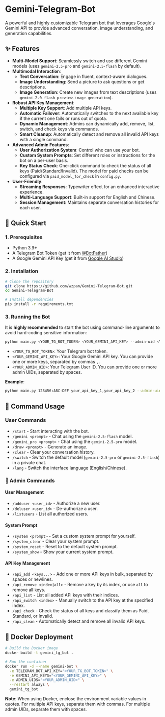 # Gemini-Telegram-Bot

A powerful and highly customizable Telegram bot that leverages Google's Gemini API to provide advanced conversation, image understanding, and generation capabilities.

## ✨ Features

- **Multi-Model Support**: Seamlessly switch and use different Gemini models (uses `gemini-2.5-pro` and `gemini-2.5-flash` by default).
- **Multimodal Interaction**:
  - **Text Conversation**: Engage in fluent, context-aware dialogues.
  - **Image Understanding**: Send a picture to ask questions or get descriptions.
  - **Image Generation**: Create new images from text descriptions (uses `gemini-2.0-flash-preview-image-generation`).
- **Robust API Key Management**:
  - **Multiple Key Support**: Add multiple API keys.
  - **Automatic Failover**: Automatically switches to the next available key if the current one fails or runs out of quota.
  - **Dynamic Management**: Admins can dynamically add, remove, list, switch, and check keys via commands.
  - **Smart Cleanup**: Automatically detect and remove all invalid API keys with a single command.
- **Advanced Admin Features**:
  - **User Authorization System**: Control who can use your bot.
  - **Custom System Prompts**: Set different roles or instructions for the bot on a per-user basis.
  - **Key Status Check**: One-click command to check the status of all keys (Paid/Standard/Invalid). The model for paid checks can be configured via `paid_model_for_check` in `config.py`.
- **User-Friendly**:
  - **Streaming Responses**: Typewriter effect for an enhanced interactive experience.
  - **Multi-Language Support**: Built-in support for English and Chinese.
  - **Session Management**: Maintains separate conversation histories for each user.

## 🚀 Quick Start

### 1. Prerequisites

- Python 3.9+
- A Telegram Bot Token (get it from [@BotFather](https://t.me/BotFather))
- A Google Gemini API Key (get it from [Google AI Studio](https://aistudio.google.com/app/apikey))

### 2. Installation

```bash
# Clone the repository
git clone https://github.com/wzpan/Gemini-Telegram-Bot.git
cd Gemini-Telegram-Bot

# Install dependencies
pip install -r requirements.txt
```

### 3. Running the Bot

It is **highly recommended** to start the bot using command-line arguments to avoid hard-coding sensitive information:

```bash
python main.py <YOUR_TG_BOT_TOKEN> <YOUR_GEMINI_API_KEY> --admin-uid <YOUR_ADMIN_UID>
```

- `<YOUR_TG_BOT_TOKEN>`: Your Telegram bot token.
- `<YOUR_GEMINI_API_KEY>`: Your Google Gemini API key. You can provide one or more keys, separated by commas `,`.
- `<YOUR_ADMIN_UID>`: Your Telegram User ID. You can provide one or more admin UIDs, separated by spaces.

**Example:**
```bash
python main.py 123456:ABC-DEF your_api_key_1,your_api_key_2 --admin-uid 123456789 987654321
```

## 🤖 Command Usage

### User Commands

- `/start` - Start interacting with the bot.
- `/gemini <prompt>` - Chat using the `gemini-2.5-flash` model.
- `/gemini_pro <prompt>` - Chat using the `gemini-2.5-pro` model.
- `/draw <prompt>` - Generate an image.
- `/clear` - Clear your conversation history.
- `/switch` - Switch the default model (`gemini-2.5-pro` or `gemini-2.5-flash`) in a private chat.
- `/lang` - Switch the interface language (English/Chinese).

### 👑 Admin Commands

#### User Management
- `/adduser <user_id>` - Authorize a new user.
- `/deluser <user_id>` - De-authorize a user.
- `/listusers` - List all authorized users.

#### System Prompt
- `/system <prompt>` - Set a custom system prompt for yourself.
- `/system_clear` - Clear your system prompt.
- `/system_reset` - Reset to the default system prompt.
- `/system_show` - Show your current system prompt.

#### API Key Management
- `/api_add <keys...>` - Add one or more API keys in bulk, separated by spaces or newlines.
- `/api_remove <index|all>` - Remove a key by its index, or use `all` to remove all keys.
- `/api_list` - List all added API keys with their indices.
- `/api_switch <index>` - Manually switch to the API key at the specified index.
- `/api_check` - Check the status of all keys and classify them as Paid, Standard, or Invalid.
- `/api_clean` - Automatically detect and remove all invalid API keys.

## 🐳 Docker Deployment

```bash
# Build the Docker image
docker build -t gemini_tg_bot .

# Run the container
docker run -d --name gemini-bot \
  -e TELEGRAM_BOT_API_KEY="<YOUR_TG_BOT_TOKEN>" \
  -e GEMINI_API_KEYS="<YOUR_GEMINI_API_KEY>" \
  -e ADMIN_UIDS="<YOUR_ADMIN_UID>" \
  --restart always \
  gemini_tg_bot
```

**Note**: When using Docker, enclose the environment variable values in quotes. For multiple API keys, separate them with commas. For multiple admin UIDs, separate them with spaces.
